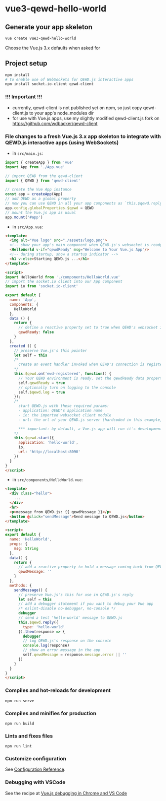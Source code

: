 # vue3-qewd-hello-world

## Generate your app skeleton
```bash
vue create vue3-qewd-hello-world
```
Choose the Vue.js 3.x defaults when asked for

## Project setup
```bash
npm install
# to enable use of WebSockets for QEWD.js interactive apps
npm install socket.io-client qewd-client
```

### !!! Important !!!

- currently, qewd-client is not published yet on npm, so just copy qewd-client.js to your app's node_modules dir
- for use with Vue.js apps, use my slightly modified qewd-client.js fork on https://github.com/wdbacker/qewd-client

### File changes to a fresh Vue.js 3.x app skeleton to integrate with QEWD.js interactive apps (using WebSockets)

- in `src/main.js`:
```javascript
import { createApp } from 'vue'
import App from './App.vue'

// import QEWD from the qewd-client
import { QEWD } from 'qewd-client'

// create the Vue App instance
const app = createApp(App)
// add QEWD as a global property
// now you can use QEWD in all your app components as `this.$qewd.reply(...)`
app.config.globalProperties.$qewd = QEWD
// mount the Vue.js app as usual
app.mount('#app')
```
- in `src/App.vue`:
```html
<template>
  <img alt="Vue logo" src="./assets/logo.png">
  <!-- show your app's main component when QEWD.js's websocket is ready -->
  <HelloWorld v-if="qewdReady" msg="Welcome to Your Vue.js App"/>
  <!-- during startup, show a startup indicator -->
  <h1 v-else>Starting QEWD.js ...</h1>
</template>

<script>
import HelloWorld from './components/HelloWorld.vue'
// import the socket.io client into our App component
import io from 'socket.io-client'

export default {
  name: 'App',
  components: {
    HelloWorld
  },
  data () {
    return {
      // define a reactive property set to true when QEWD's websocket is registered
      qewdReady: false
    }
  },
  created () {
    // preserve Vue.js's this pointer
    let self = this
    /*
      create an event handler invoked when QEWD's connection is registered/ready
    */
    this.$qewd.on('ewd-registered', function() {
      // Your QEWD environment is ready, set the qewdReady data property to true
      self.qewdReady = true
      // optionally turn on logging to the console
      self.$qewd.log = true
    });
    /*
      start QEWD.js with these required params:
      - application: QEWD's application name
      - io: the imported websocket client module
      - url: the url of your QEWD.js server (hardcoded in this example, the url can be passed in too using a process.env.QEWD_URL parameter)

      *** important: by default, a Vue.js app will run it's development server on localhost:8080 (this is the same port as QEWD.js's default port 8080) - you'll *need* to change the port to e.g. 8090 in QEWD.js's config to make it work with a Vue.js app!
    */
    this.$qewd.start({
      application: 'hello-world',
      io,
      url: 'http://localhost:8090'
    })
  }
}
</script>
```
- in `src/components/HelloWorld.vue`:
```html
<template>
  <div class="hello">
    ...
  </div>
  <hr>
  <p>message from QEWD.js: {{ qewdMessage }}</p>
  <button @click="sendMessage">Send message to QEWD.js</button>
</template>

<script>
export default {
  name: 'HelloWorld',
  props: {
    msg: String
  },
  data() {
    return {
      // add a reactive property to hold a message coming back from QEWD.js
      qewdMessage: ''
    }
  },
  methods: {
    sendMessage() {
      // preserve Vue.js's this for use in QEWD.js's reply
      let self = this
      // add a debugger statement if you want to debug your Vue app
      /* eslint-disable no-debugger, no-console */
      debugger
      // send a test 'hello-world' message to QEWD.js
      this.$qewd.reply({
        type: 'hello-world'
      }).then(response => {
        debugger
        // log QEWD.js's response on the console
        console.log(response)
        // show an error message in the app
        self.qewdMessage = response.message.error || ''
      }) 
    }
  }
}
</script>
```

### Compiles and hot-reloads for development
```
npm run serve
```

### Compiles and minifies for production
```
npm run build
```

### Lints and fixes files
```
npm run lint
```

### Customize configuration
See [Configuration Reference](https://cli.vuejs.org/config/).

### Debugging with VSCode

See the recipe at [Vue.js debugging in Chrome and VS Code](https://github.com/microsoft/vscode-recipes/tree/master/vuejs-cli)